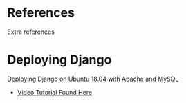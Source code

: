 # References
Extra references 

# Deploying Django
[Deploying Django on Ubuntu 18.04 with Apache and MySQL](./Deploying_Django/ubuntu-18.04_Apache_Mysql)  
* [Video Tutorial Found Here](https://www.youtube.com/watch?v=Xjdv31k-Kf4)

